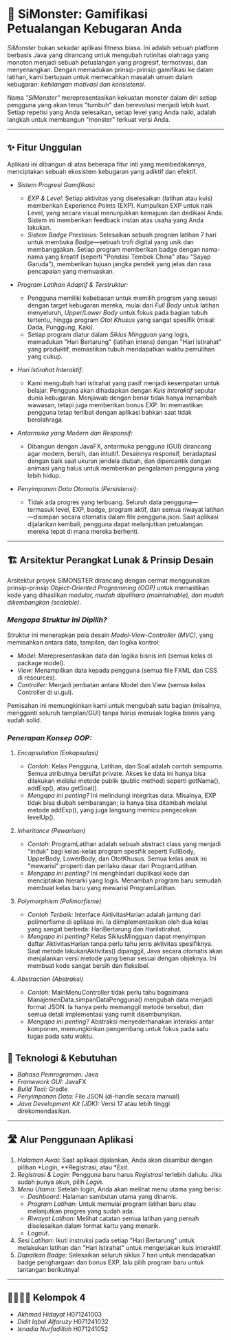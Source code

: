 # 👹 SiMonster: Gamifikasi Petualangan Kebugaran Anda

*SiMonster* bukan sekadar aplikasi fitness biasa. Ini adalah sebuah platform berbasis Java yang dirancang untuk mengubah rutinitas olahraga yang monoton menjadi sebuah petualangan yang progresif, termotivasi, dan menyenangkan. Dengan memadukan prinsip-prinsip gamifikasi ke dalam latihan, kami bertujuan untuk memecahkan masalah umum dalam kebugaran: *kehilangan motivasi dan konsistensi*.

Nama *"SiMonster"* merepresentasikan kekuatan monster dalam diri setiap pengguna yang akan terus "tumbuh" dan berevolusi menjadi lebih kuat. Setiap repetisi yang Anda selesaikan, setiap level yang Anda naiki, adalah langkah untuk membangun "monster" terkuat versi Anda.

---

## ✨ Fitur Unggulan

Aplikasi ini dibangun di atas beberapa fitur inti yang membedakannya, menciptakan sebuah ekosistem kebugaran yang adiktif dan efektif.

* *Sistem Progresi Gamifikasi:*
    * *EXP & Level:* Setiap aktivitas yang diselesaikan (latihan atau kuis) memberikan Experience Points (EXP). Kumpulkan EXP untuk naik Level, yang secara visual menunjukkan kemajuan dan dedikasi Anda. Sistem ini memberikan feedback instan atas usaha yang Anda lakukan.
    * *Sistem Badge Prestisius:* Selesaikan sebuah program latihan 7 hari untuk membuka *Badge*—sebuah trofi digital yang unik dan membanggakan. Setiap program memberikan badge dengan nama-nama yang kreatif (seperti "Pondasi Tembok China" atau "Sayap Garuda"), memberikan tujuan jangka pendek yang jelas dan rasa pencapaian yang memuaskan.

* *Program Latihan Adaptif & Terstruktur:*
    * Pengguna memiliki kebebasan untuk memilih program yang sesuai dengan target kebugaran mereka, mulai dari *Full Body* untuk latihan menyeluruh, *Upper/Lower Body* untuk fokus pada bagian tubuh tertentu, hingga program *Otot Khusus* yang sangat spesifik (misal: Dada, Punggung, Kaki).
    * Setiap program diatur dalam *Siklus Mingguan* yang logis, memadukan "Hari Bertarung" (latihan intens) dengan "Hari Istirahat" yang produktif, memastikan tubuh mendapatkan waktu pemulihan yang cukup.

* *Hari Istirahat Interaktif:*
    * Kami mengubah hari istirahat yang pasif menjadi kesempatan untuk belajar. Pengguna akan dihadapkan dengan *Kuis Interaktif* seputar dunia kebugaran. Menjawab dengan benar tidak hanya menambah wawasan, tetapi juga memberikan bonus EXP. Ini memastikan pengguna tetap terlibat dengan aplikasi bahkan saat tidak berolahraga.

* *Antarmuka yang Modern dan Responsif:*
    * Dibangun dengan JavaFX, antarmuka pengguna (GUI) dirancang agar modern, bersih, dan intuitif. Desainnya responsif, beradaptasi dengan baik saat ukuran jendela diubah, dan dipercantik dengan animasi yang halus untuk memberikan pengalaman pengguna yang lebih hidup.

* *Penyimpanan Data Otomatis (Persistensi):*
    * Tidak ada progres yang terbuang. Seluruh data pengguna—termasuk level, EXP, badge, program aktif, dan semua riwayat latihan—disimpan secara otomatis dalam file pengguna.json. Saat aplikasi dijalankan kembali, pengguna dapat melanjutkan petualangan mereka tepat di mana mereka berhenti.

---

## 🏗 Arsitektur Perangkat Lunak & Prinsip Desain

Arsitektur proyek SIMONSTER dirancang dengan cermat menggunakan prinsip-prinsip *Object-Oriented Programming (OOP)* untuk memastikan kode yang dihasilkan *modular, mudah dipelihara (maintainable), dan mudah dikembangkan (scalable)*.

### *Mengapa Struktur Ini Dipilih?*
Struktur ini menerapkan pola desain *Model-View-Controller (MVC)*, yang memisahkan antara data, tampilan, dan logika kontrol:
* *Model:* Merepresentasikan data dan logika bisnis inti (semua kelas di package model).
* *View:* Menampilkan data kepada pengguna (semua file FXML dan CSS di resources).
* *Controller:* Menjadi jembatan antara Model dan View (semua kelas Controller di ui.gui).

Pemisahan ini memungkinkan kami untuk mengubah satu bagian (misalnya, mengganti seluruh tampilan/GUI) tanpa harus merusak logika bisnis yang sudah solid.

### *Penerapan Konsep OOP:*

1.  *Encapsulation (Enkapsulasi)*
    * *Contoh:* Kelas Pengguna, Latihan, dan Soal adalah contoh sempurna. Semua atributnya bersifat private. Akses ke data ini hanya bisa dilakukan melalui metode publik (public method) seperti getNama(), addExp(), atau getSoal().
    * *Mengapa ini penting?* Ini melindungi integritas data. Misalnya, EXP tidak bisa diubah sembarangan; ia hanya bisa ditambah melalui metode addExp(), yang juga langsung memicu pengecekan levelUp().

2.  *Inheritance (Pewarisan)*
    * *Contoh:* ProgramLatihan adalah sebuah abstract class yang menjadi "induk" bagi kelas-kelas program spesifik seperti FullBody, UpperBody, LowerBody, dan OtotKhusus. Semua kelas anak ini "mewarisi" properti dan perilaku dasar dari ProgramLatihan.
    * *Mengapa ini penting?* Ini menghindari duplikasi kode dan menciptakan hierarki yang logis. Menambah program baru semudah membuat kelas baru yang mewarisi ProgramLatihan.

3.  *Polymorphism (Polimorfisme)*
    * *Contoh Terbaik:* Interface AktivitasHarian adalah jantung dari polimorfisme di aplikasi ini. Ia diimplementasikan oleh dua kelas yang sangat berbeda: HariBertarung dan HariIstirahat.
    * *Mengapa ini penting?* Kelas SiklusMingguan dapat menyimpan daftar AktivitasHarian tanpa perlu tahu jenis aktivitas spesifiknya. Saat metode lakukanAktivitas() dipanggil, Java secara otomatis akan menjalankan versi metode yang benar sesuai dengan objeknya. Ini membuat kode sangat bersih dan fleksibel.

4.  *Abstraction (Abstraksi)*
    * *Contoh:* MainMenuController tidak perlu tahu bagaimana ManajemenData.simpanDataPengguna() mengubah data menjadi format JSON. Ia hanya perlu memanggil metode tersebut, dan semua detail implementasi yang rumit disembunyikan.
    * *Mengapa ini penting?* Abstraksi menyederhanakan interaksi antar komponen, memungkinkan pengembang untuk fokus pada satu tugas pada satu waktu.




## 🚀 Teknologi & Kebutuhan

* *Bahasa Pemrograman:* Java
* *Framework GUI:* JavaFX
* *Build Tool:* Gradle
* *Penyimpanan Data:* File JSON (di-handle secara manual)
* *Java Development Kit (JDK):* Versi 17 atau lebih tinggi direkomendasikan.

---

## 🛣 Alur Penggunaan Aplikasi

1.  *Halaman Awal:* Saat aplikasi dijalankan, Anda akan disambut dengan pilihan *Login, **Registrasi, atau **Exit*.
2.  *Registrasi & Login:* Pengguna baru harus *Registrasi* terlebih dahulu. Jika sudah punya akun, pilih *Login*.
3.  *Menu Utama:* Setelah login, Anda akan melihat menu utama yang berisi:
    * *Dashboard:* Halaman sambutan utama yang dinamis.
    * *Program Latihan:* Untuk memulai program latihan baru atau melanjutkan progres yang sudah ada.
    * *Riwayat Latihan:* Melihat catatan semua latihan yang pernah diselesaikan dalam format kartu yang menarik.
    * *Logout*.
4.  *Sesi Latihan:* Ikuti instruksi pada setiap "Hari Bertarung" untuk melakukan latihan dan "Hari Istirahat" untuk mengerjakan kuis interaktif.
5.  *Dapatkan Badge:* Selesaikan seluruh siklus 7 hari untuk mendapatkan badge penghargaan dan bonus EXP, lalu pilih program baru untuk tantangan berikutnya!

---

## 🦹‍♂😡😎 Kelompok 4

* *Akhmad Hidayat* H071241003
* *Didit Iqbal Alfaruzy* H071241032
* *Isnadia Nurfadillah* H071241052
